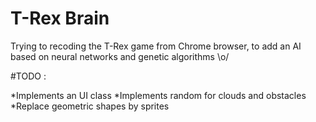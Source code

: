 # T-Rex Brain

Trying to recoding the T-Rex game from Chrome browser, to add an AI based on neural networks and genetic algorithms \o/

#TODO : 

*Implements an UI class
*Implements random for clouds and obstacles
*Replace geometric shapes by sprites
